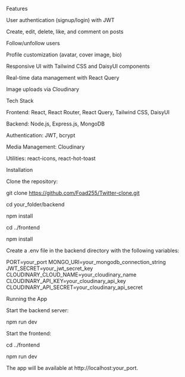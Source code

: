 Features 

User authentication (signup/login) with JWT 

Create, edit, delete, like, and comment on posts 

Follow/unfollow users 

Profile customization (avatar, cover image, bio) 

Responsive UI with Tailwind CSS and DaisyUI components 

Real-time data management with React Query 

Image uploads via Cloudinary 

Tech Stack 

Frontend: React, React Router, React Query, Tailwind CSS, DaisyUI 

Backend: Node.js, Express.js, MongoDB 

Authentication: JWT, bcrypt 

Media Management: Cloudinary 

Utilities: react-icons, react-hot-toast 

Installation 

Clone the repository: 

git clone https://github.com/Foad255/Twitter-clone.git 

cd your_folder/backend 

npm install 

cd ../frontend 

npm install 

 

Create a .env file in the backend directory with the following variables: 

PORT=your_port MONGO_URI=your_mongodb_connection_string JWT_SECRET=your_jwt_secret_key CLOUDINARY_CLOUD_NAME=your_cloudinary_name CLOUDINARY_API_KEY=your_cloudinary_api_key CLOUDINARY_API_SECRET=your_cloudinary_api_secret 

 

 

Running the App 

Start the backend server: 

npm run dev 

Start the frontend: 

cd ../frontend 

npm run dev 

 

 

The app will be available at http://localhost:your_port. 

 

 

 

 
